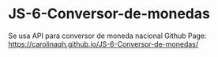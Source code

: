 # JS-6-Conversor-de-monedas

Se usa API para conversor de moneda nacional
Github Page: https://carolinaqh.github.io/JS-6-Conversor-de-monedas/
